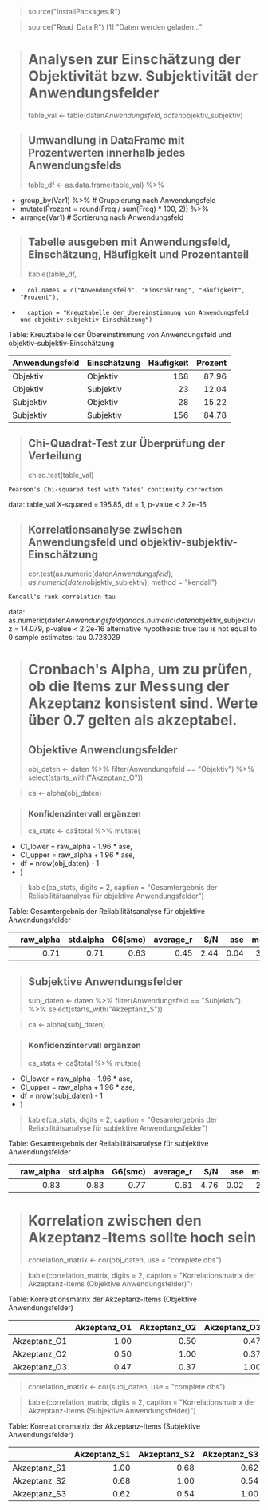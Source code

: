 
> source("InstallPackages.R")

> source("Read_Data.R")
[1] "Daten werden geladen..."

> # Analysen zur Einschätzung der Objektivität bzw. Subjektivität der Anwendungsfelder
> table_val <- table(daten$Anwendungsfeld, daten$objektiv_subjektiv)

> ## Umwandlung in DataFrame mit Prozentwerten innerhalb jedes Anwendungsfelds
> table_df <- as.data.frame(table_val) %>%
+   group_by(Var1) %>%  # Gruppierung nach Anwendungsfeld
+   mutate(Prozent = round(Freq / sum(Freq) * 100, 2)) %>%
+   arrange(Var1)  # Sortierung nach Anwendungsfeld

> ## Tabelle ausgeben mit Anwendungsfeld, Einschätzung, Häufigkeit und Prozentanteil
> kable(table_df, 
+       col.names = c("Anwendungsfeld", "Einschätzung", "Häufigkeit", "Prozent"),
+       caption = "Kreuztabelle der Übereinstimmung von Anwendungsfeld und objektiv-subjektiv-Einschätzung")


Table: Kreuztabelle der Übereinstimmung von Anwendungsfeld und objektiv-subjektiv-Einschätzung

|Anwendungsfeld |Einschätzung | Häufigkeit| Prozent|
|:--------------|:------------|----------:|-------:|
|Objektiv       |Objektiv     |        168|   87.96|
|Objektiv       |Subjektiv    |         23|   12.04|
|Subjektiv      |Objektiv     |         28|   15.22|
|Subjektiv      |Subjektiv    |        156|   84.78|

> ## Chi-Quadrat-Test zur Überprüfung der Verteilung
> chisq.test(table_val)

	Pearson's Chi-squared test with Yates' continuity correction

data:  table_val
X-squared = 195.85, df = 1, p-value < 2.2e-16


> ## Korrelationsanalyse zwischen Anwendungsfeld und objektiv-subjektiv-Einschätzung
> cor.test(as.numeric(daten$Anwendungsfeld), as.numeric(daten$objektiv_subjektiv), method = "kendall")

	Kendall's rank correlation tau

data:  as.numeric(daten$Anwendungsfeld) and as.numeric(daten$objektiv_subjektiv)
z = 14.079, p-value < 2.2e-16
alternative hypothesis: true tau is not equal to 0
sample estimates:
     tau 
0.728029 


> # Cronbach's Alpha, um zu prüfen, ob die Items zur Messung der Akzeptanz konsistent sind. Werte über 0.7 gelten als akzeptabel.
> ## Objektive Anwendungsfelder
> obj_daten <- daten %>% filter(Anwendungsfeld == "Objektiv") %>% select(starts_with("Akzeptanz_O"))

> ca <- alpha(obj_daten)

> ### Konfidenzintervall ergänzen
> ca_stats <- ca$total %>% mutate(
+   CI_lower = raw_alpha - 1.96 * ase,
+   CI_upper = raw_alpha + 1.96 * ase,
+   df = nrow(obj_daten) - 1
+ )

> kable(ca_stats, digits = 2, caption = "Gesamtergebnis der Reliabilitätsanalyse für objektive Anwendungsfelder")


Table: Gesamtergebnis der Reliabilitätsanalyse für objektive Anwendungsfelder

|   | raw_alpha| std.alpha| G6(smc)| average_r|  S/N|  ase| mean|   sd| median_r| CI_lower| CI_upper|  df|
|:--|---------:|---------:|-------:|---------:|----:|----:|----:|----:|--------:|--------:|--------:|---:|
|   |      0.71|      0.71|    0.63|      0.45| 2.44| 0.04| 3.82| 0.76|     0.47|     0.63|     0.78| 190|

> ## Subjektive Anwendungsfelder
> subj_daten <- daten %>% filter(Anwendungsfeld == "Subjektiv") %>% select(starts_with("Akzeptanz_S"))

> ca <- alpha(subj_daten)

> ### Konfidenzintervall ergänzen
> ca_stats <- ca$total %>% mutate(
+   CI_lower = raw_alpha - 1.96 * ase,
+   CI_upper = raw_alpha + 1.96 * ase,
+   df = nrow(subj_daten) - 1
+ )

> kable(ca_stats, digits = 2, caption = "Gesamtergebnis der Reliabilitätsanalyse für subjektive Anwendungsfelder")


Table: Gesamtergebnis der Reliabilitätsanalyse für subjektive Anwendungsfelder

|   | raw_alpha| std.alpha| G6(smc)| average_r|  S/N|  ase| mean|   sd| median_r| CI_lower| CI_upper|  df|
|:--|---------:|---------:|-------:|---------:|----:|----:|----:|----:|--------:|--------:|--------:|---:|
|   |      0.83|      0.83|    0.77|      0.61| 4.76| 0.02| 2.61| 1.01|     0.62|     0.78|     0.87| 183|

> # Korrelation zwischen den Akzeptanz-Items sollte hoch sein
> correlation_matrix <- cor(obj_daten, use = "complete.obs")

> kable(correlation_matrix, digits = 2, caption = "Korrelationsmatrix der Akzeptanz-Items (Objektive Anwendungsfelder)")


Table: Korrelationsmatrix der Akzeptanz-Items (Objektive Anwendungsfelder)

|             | Akzeptanz_O1| Akzeptanz_O2| Akzeptanz_O3|
|:------------|------------:|------------:|------------:|
|Akzeptanz_O1 |         1.00|         0.50|         0.47|
|Akzeptanz_O2 |         0.50|         1.00|         0.37|
|Akzeptanz_O3 |         0.47|         0.37|         1.00|

> correlation_matrix <- cor(subj_daten, use = "complete.obs")

> kable(correlation_matrix, digits = 2, caption = "Korrelationsmatrix der Akzeptanz-Items (Subjektive Anwendungsfelder)")


Table: Korrelationsmatrix der Akzeptanz-Items (Subjektive Anwendungsfelder)

|             | Akzeptanz_S1| Akzeptanz_S2| Akzeptanz_S3|
|:------------|------------:|------------:|------------:|
|Akzeptanz_S1 |         1.00|         0.68|         0.62|
|Akzeptanz_S2 |         0.68|         1.00|         0.54|
|Akzeptanz_S3 |         0.62|         0.54|         1.00|
